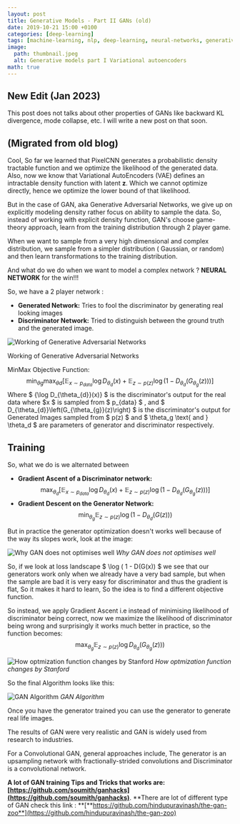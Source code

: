 ```yaml
---
layout: post
title: Generative Models - Part II GANs (old)
date: 2019-10-21 15:00 +0100
categories: [deep-learning]
tags: [machine-learning, nlp, deep-learning, neural-networks, generative-models, probabilistic-machine-learning, python, programming, VAE, GAN]
image:
  path: thumbnail.jpeg
  alt: Generative models part I Variational autoencoders
math: true
---
```


## New Edit (Jan 2023)

This post does not talks about other properties of GANs like backward KL divergence, mode collapse, etc. I will write a new post on that soon.

## (Migrated from old blog)

Cool, So far we learned that PixelCNN generates a probabilistic density tractable function and we optimize the likelihood of the generated data.
Also, now we know that Variational AutoEncoders (VAE) defines an intractable density function with latent **z**. Which we cannot optimize directly, hence we optimize the lower bound of that likelihood.

But in the case of GAN, aka Generative Adversarial Networks, we give up on explicitly modeling density rather focus on ability to sample the data. So, instead of working with explicit density function, GAN's choose game-theory approach, learn from the training distribution through 2 player game.

When we want to sample from a very high dimensional and complex distribution, we sample from a simpler distribution ( Gaussian, or random) and then learn transformations to the training distribution.

And what do we do when we want to model a complex network ? **NEURAL NETWORK** for the win!!!

So, we have a 2 player network :

- **Generated Network:** Tries to fool the discriminator by generating real looking images
- **Discriminator Network:** Tried to distinguish between the ground truth and the generated image.

![Working of Generative Adversarial Networks](thumbnail.jpeg)

Working of Generative Adversarial Networks

MinMax Objective Function:
$$
\min_{\theta{g}} \max_{\theta{d}}\left[\mathbb{E}_{x \sim p_{data }} \log D_{\theta_{d}}(x)+\mathbb{E}_{z \sim p(z)} \log \left(1-D_{\theta_{d}}\left(G_{\theta_{g}}(z)\right)\right)\right]
$$
Where $ {\log D_{\theta_{d}}(x)} $ is the discriminator's output for the real data where $x $ is sampled from $ p_{data} $ , and $ D_{\theta_{d}}\left(G_{\theta_{g}}(z)\right) $ is the discriminator's output for Generated Images sampled from $ p(z) $ and $ \theta_g \text{ and } \theta_d $ are parameters of generator and discriminator respectively.

## Training

So, what we do is we alternated between

- **Gradient Ascent of a Discriminator network:**
    $$ \max_{\theta_d} \left[ \mathbb{E}_{x \sim p_{data}} \log D_{\theta_d} (x) + \mathbb{E}_{z \sim p(z)} \log \left(1-D_{\theta_d}\left(G_{\theta_g}(z)\right)\right) \right] $$
- **Gradient Descent on the Generator Network:**
    $$ \min_{\theta_g} \mathbb{E}_{z \sim p(z)} \log \left( 1 - D_{\theta_d} \left( G (z) \right) \right) $$

But in practice the generator optimization doesn't works well because of the way its slopes work, look at the image:

![Why GAN does not optimises well](GAN_2_2.png)
_Why GAN does not optimises well_

So, if we look at loss landscape $ \log ( 1 - D(G(x)) $ we see that our generators work only when we already have a very bad sample, but when the sample are bad it is very easy for discriminator and thus the gradient is flat, So it makes it hard to learn, So the idea is to find a different objective function.

So instead, we apply Gradient Ascent i.e instead of minimising likelihood of discriminator being correct, now we maximize the likelihood of discriminator being wrong and surprisingly it works much better in practice, so the function becomes: $$ \max_{\theta_g} \mathbb{E}_{z \sim p(z)} \log D_{\theta_d}\left( G_{\theta_g} \left( z) \right) \right) $$

![How optmization function changes by Stanford](GAN_2_3.png)
_How optmization function changes by Stanford_

So the final Algorithm looks like this:

![GAN Algorithm](GAN_2_4.png)
_GAN Algorithm_

Once you have the generator trained you can use the generator to generate real life images.

The results of GAN were very realistic and GAN is widely used from research to industries.

For a Convolutional GAN, general approaches include,
The generator is an upsampling network with fractionally-strided convolutions and Discriminator is a convolutional network.

**A lot of GAN training Tips and Tricks that works are: [https://github.com/soumith/ganhacks](https://github.com/soumith/ganhacks)**.
**There are lot of different type of GAN check this link :
**[**https://github.com/hindupuravinash/the-gan-zoo**](https://github.com/hindupuravinash/the-gan-zoo)
